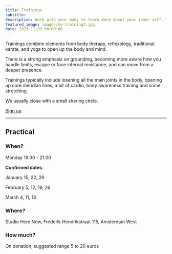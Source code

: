 ```yaml
---
title: Trainings
subtitle: 
description: Work with your body to learn more about your inner self. Trainings combine elements from body therapy, reflexology, traditional karate, and yoga.
featured_image: images/mv-training2.jpg
date: 2023-11-03 00:00:00
---
```


Trainings combine elements from body therapy, reflexology, traditional karate, and yoga to open up the body and mind.

There is a strong emphasis on grounding, becoming more aware how you handle limits, escape or face internal resistance, and can move from a deeper presence.

Trainings typically include losening all the main joints in the body, opening up core meridian lines, a bit of cardio, body awareness training and some stretching.

We usually close with a small sharing circle.

<a href="/contact" class="button button--large">Sign up</a>

---

## Practical

### When?

Monday 19.00 - 21.00

**Confirmed dates**:

January 15, 22, 29

February 5, 12, 19, 26

March 4, 11, 18

### Where?

Studio Here Now, Frederik Hendrikstraat 115, Amsterdam West

### How much?

On donation, suggested range 5 to 20 euros

